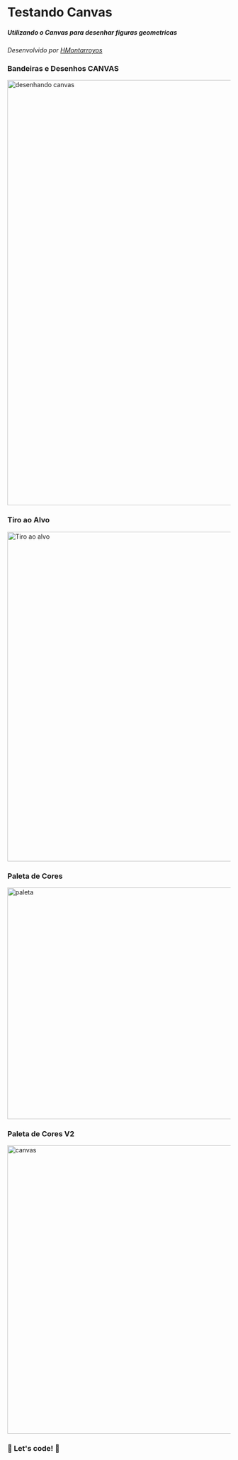 # Testando Canvas 

##### Utilizando o Canvas para desenhar figuras geometricas 

<i>Desenvolvido por [HMontarroyos](https://github.com/HMontarroyos)</i>


### Bandeiras e Desenhos CANVAS

<img width="960" alt="desenhando canvas" src="https://user-images.githubusercontent.com/60220406/138483900-6bd12240-ac3d-4605-b5fc-fe8fe36db217.png">

### Tiro ao Alvo

<img width="744" alt="Tiro ao alvo" src="https://user-images.githubusercontent.com/60220406/138483893-1e30bd80-d23b-4504-b008-c2ce6512967d.png">

### Paleta de Cores 

<img width="523" alt="paleta" src="https://user-images.githubusercontent.com/60220406/138483898-634e4598-25bd-4072-aa66-5d57cd336f70.png">

### Paleta de Cores V2

<img width="651" alt="canvas" src="https://user-images.githubusercontent.com/60220406/138483901-89ccbcf0-b8ac-4982-b99a-04872bcc63cb.png">


### 🚀 Let's code! 🚀

